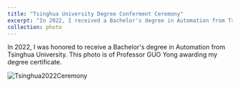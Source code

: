 ```yaml
---
title: "Tsinghua University Degree Conferment Ceremony"
excerpt: "In 2022, I received a Bachelor's degree in Automation from Tsinghua University."
collection: photo
---
```


In 2022, I was honored to receive a Bachelor's degree in Automation from Tsinghua University. This photo is of Professor GUO Yong awarding my degree certificate.

![Tsinghua2022Ceremony](/images/Tsinghua2022Ceremony.jpg "Tsinghua University Degree Conferment Ceremony")